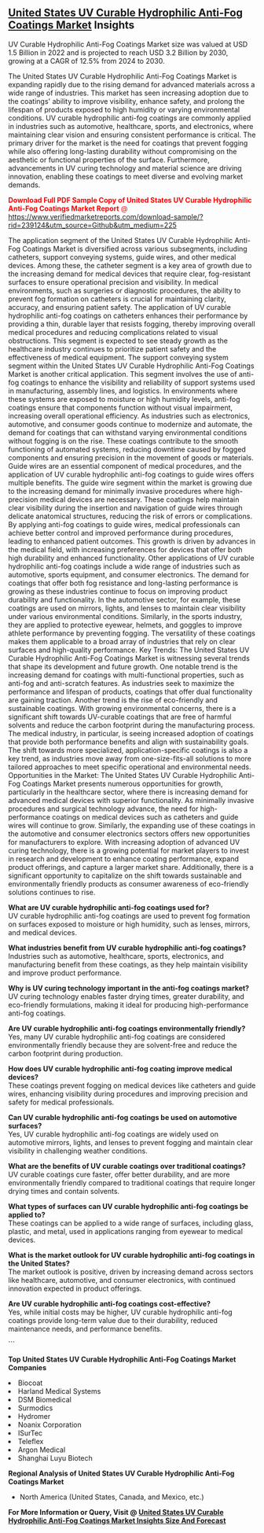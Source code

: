 <h2><a href="https://www.verifiedmarketreports.com/download-sample/?rid=239124&amp;utm_source=Github&amp;utm_medium=225" target="_blank">United States UV Curable Hydrophilic Anti-Fog Coatings Market</a> Insights</h2><p>UV Curable Hydrophilic Anti-Fog Coatings Market size was valued at USD 1.5 Billion in 2022 and is projected to reach USD 3.2 Billion by 2030, growing at a CAGR of 12.5% from 2024 to 2030.</p><p> <p>The United States UV Curable Hydrophilic Anti-Fog Coatings Market is expanding rapidly due to the rising demand for advanced materials across a wide range of industries. This market has seen increasing adoption due to the coatings' ability to improve visibility, enhance safety, and prolong the lifespan of products exposed to high humidity or varying environmental conditions. UV curable hydrophilic anti-fog coatings are commonly applied in industries such as automotive, healthcare, sports, and electronics, where maintaining clear vision and ensuring consistent performance is critical. The primary driver for the market is the need for coatings that prevent fogging while also offering long-lasting durability without compromising on the aesthetic or functional properties of the surface. Furthermore, advancements in UV curing technology and material science are driving innovation, enabling these coatings to meet diverse and evolving market demands. <p><span class=""><span style="color: #ff0000;"><strong>Download Full PDF Sample Copy of United States UV Curable Hydrophilic Anti-Fog Coatings Market Report</strong> @ </span><a href="https://www.verifiedmarketreports.com/download-sample/?rid=239124&amp;utm_source=Github&amp;utm_medium=225" target="_blank">https://www.verifiedmarketreports.com/download-sample/?rid=239124&amp;utm_source=Github&amp;utm_medium=225</a></span></p> The application segment of the United States UV Curable Hydrophilic Anti-Fog Coatings Market is diversified across various subsegments, including catheters, support conveying systems, guide wires, and other medical devices. Among these, the catheter segment is a key area of growth due to the increasing demand for medical devices that require clear, fog-resistant surfaces to ensure operational precision and visibility. In medical environments, such as surgeries or diagnostic procedures, the ability to prevent fog formation on catheters is crucial for maintaining clarity, accuracy, and ensuring patient safety. The application of UV curable hydrophilic anti-fog coatings on catheters enhances their performance by providing a thin, durable layer that resists fogging, thereby improving overall medical procedures and reducing complications related to visual obstructions. This segment is expected to see steady growth as the healthcare industry continues to prioritize patient safety and the effectiveness of medical equipment. The support conveying system segment within the United States UV Curable Hydrophilic Anti-Fog Coatings Market is another critical application. This segment involves the use of anti-fog coatings to enhance the visibility and reliability of support systems used in manufacturing, assembly lines, and logistics. In environments where these systems are exposed to moisture or high humidity levels, anti-fog coatings ensure that components function without visual impairment, increasing overall operational efficiency. As industries such as electronics, automotive, and consumer goods continue to modernize and automate, the demand for coatings that can withstand varying environmental conditions without fogging is on the rise. These coatings contribute to the smooth functioning of automated systems, reducing downtime caused by fogged components and ensuring precision in the movement of goods or materials. Guide wires are an essential component of medical procedures, and the application of UV curable hydrophilic anti-fog coatings to guide wires offers multiple benefits. The guide wire segment within the market is growing due to the increasing demand for minimally invasive procedures where high-precision medical devices are necessary. These coatings help maintain clear visibility during the insertion and navigation of guide wires through delicate anatomical structures, reducing the risk of errors or complications. By applying anti-fog coatings to guide wires, medical professionals can achieve better control and improved performance during procedures, leading to enhanced patient outcomes. This growth is driven by advances in the medical field, with increasing preferences for devices that offer both high durability and enhanced functionality. Other applications of UV curable hydrophilic anti-fog coatings include a wide range of industries such as automotive, sports equipment, and consumer electronics. The demand for coatings that offer both fog resistance and long-lasting performance is growing as these industries continue to focus on improving product durability and functionality. In the automotive sector, for example, these coatings are used on mirrors, lights, and lenses to maintain clear visibility under various environmental conditions. Similarly, in the sports industry, they are applied to protective eyewear, helmets, and goggles to improve athlete performance by preventing fogging. The versatility of these coatings makes them applicable to a broad array of industries that rely on clear surfaces and high-quality performance. Key Trends: The United States UV Curable Hydrophilic Anti-Fog Coatings Market is witnessing several trends that shape its development and future growth. One notable trend is the increasing demand for coatings with multi-functional properties, such as anti-fog and anti-scratch features. As industries seek to maximize the performance and lifespan of products, coatings that offer dual functionality are gaining traction. Another trend is the rise of eco-friendly and sustainable coatings. With growing environmental concerns, there is a significant shift towards UV-curable coatings that are free of harmful solvents and reduce the carbon footprint during the manufacturing process. The medical industry, in particular, is seeing increased adoption of coatings that provide both performance benefits and align with sustainability goals. The shift towards more specialized, application-specific coatings is also a key trend, as industries move away from one-size-fits-all solutions to more tailored approaches to meet specific operational and environmental needs. Opportunities in the Market: The United States UV Curable Hydrophilic Anti-Fog Coatings Market presents numerous opportunities for growth, particularly in the healthcare sector, where there is increasing demand for advanced medical devices with superior functionality. As minimally invasive procedures and surgical technology advance, the need for high-performance coatings on medical devices such as catheters and guide wires will continue to grow. Similarly, the expanding use of these coatings in the automotive and consumer electronics sectors offers new opportunities for manufacturers to explore. With increasing adoption of advanced UV curing technology, there is a growing potential for market players to invest in research and development to enhance coating performance, expand product offerings, and capture a larger market share. Additionally, there is a significant opportunity to capitalize on the shift towards sustainable and environmentally friendly products as consumer awareness of eco-friendly solutions continues to rise. <p><b>What are UV curable hydrophilic anti-fog coatings used for?</b><br>UV curable hydrophilic anti-fog coatings are used to prevent fog formation on surfaces exposed to moisture or high humidity, such as lenses, mirrors, and medical devices.</p> <p><b>What industries benefit from UV curable hydrophilic anti-fog coatings?</b><br>Industries such as automotive, healthcare, sports, electronics, and manufacturing benefit from these coatings, as they help maintain visibility and improve product performance.</p> <p><b>Why is UV curing technology important in the anti-fog coatings market?</b><br>UV curing technology enables faster drying times, greater durability, and eco-friendly formulations, making it ideal for producing high-performance anti-fog coatings.</p> <p><b>Are UV curable hydrophilic anti-fog coatings environmentally friendly?</b><br>Yes, many UV curable hydrophilic anti-fog coatings are considered environmentally friendly because they are solvent-free and reduce the carbon footprint during production.</p> <p><b>How does UV curable hydrophilic anti-fog coating improve medical devices?</b><br>These coatings prevent fogging on medical devices like catheters and guide wires, enhancing visibility during procedures and improving precision and safety for medical professionals.</p> <p><b>Can UV curable hydrophilic anti-fog coatings be used on automotive surfaces?</b><br>Yes, UV curable hydrophilic anti-fog coatings are widely used on automotive mirrors, lights, and lenses to prevent fogging and maintain clear visibility in challenging weather conditions.</p> <p><b>What are the benefits of UV curable coatings over traditional coatings?</b><br>UV curable coatings cure faster, offer better durability, and are more environmentally friendly compared to traditional coatings that require longer drying times and contain solvents.</p> <p><b>What types of surfaces can UV curable hydrophilic anti-fog coatings be applied to?</b><br>These coatings can be applied to a wide range of surfaces, including glass, plastic, and metal, used in applications ranging from eyewear to medical devices.</p> <p><b>What is the market outlook for UV curable hydrophilic anti-fog coatings in the United States?</b><br>The market outlook is positive, driven by increasing demand across sectors like healthcare, automotive, and consumer electronics, with continued innovation expected in product offerings.</p> <p><b>Are UV curable hydrophilic anti-fog coatings cost-effective?</b><br>Yes, while initial costs may be higher, UV curable hydrophilic anti-fog coatings provide long-term value due to their durability, reduced maintenance needs, and performance benefits.</p> ```</p><p><strong>Top United States UV Curable Hydrophilic Anti-Fog Coatings Market Companies</strong></p><div data-test-id=""><p><li>Biocoat</li><li> Harland Medical Systems</li><li> DSM Biomedical</li><li> Surmodics</li><li> Hydromer</li><li> Noanix Corporation</li><li> ISurTec</li><li> Teleflex</li><li> Argon Medical</li><li> Shanghai Luyu Biotech</li></p><div><strong>Regional Analysis of&nbsp;United States UV Curable Hydrophilic Anti-Fog Coatings Market</strong></div><ul><li dir="ltr"><p dir="ltr">North America&nbsp;(United States, Canada, and Mexico, etc.)</p></li></ul><p><strong>For More Information or Query, Visit @&nbsp;</strong><strong><a href="https://www.verifiedmarketreports.com/product/uv-curable-hydrophilic-anti-fog-coatings-market/?utm_source=Github&amp;utm_medium=225" target="_blank">United States UV Curable Hydrophilic Anti-Fog Coatings Market Insights Size And Forecast</a></strong></p></div>
